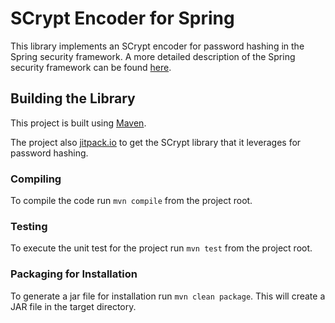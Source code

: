 # SCrypt Encoder for Spring
This library implements an SCrypt encoder for password hashing in the Spring
security framework. A more detailed description of the Spring security framework can be found [here](https://docs.spring.io/spring-security/site/docs/4.0.3.RELEASE/reference/htmlsingle/).

## Building the Library
This project is built using [Maven](https://maven.apache.org). 

The project also [jitpack.io](https://jitpack.io) to get the SCrypt library that it leverages for password hashing.

### Compiling
To compile the code run `mvn compile` from the project root.

### Testing
To execute the unit test for the project run `mvn test` from the project root.

### Packaging for Installation
To generate a jar file for installation run `mvn clean package`. This will create a JAR file in the target directory.